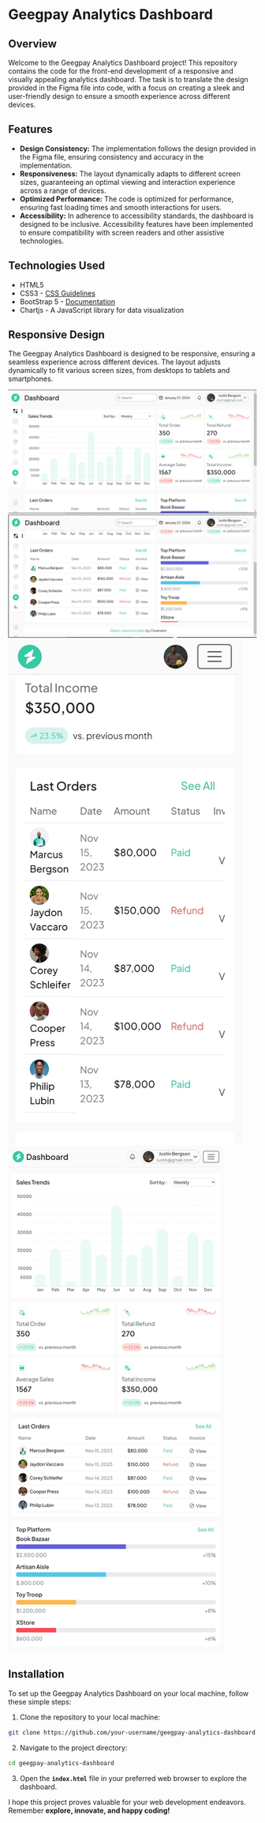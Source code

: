 # Geegpay Analytics Dashboard

## Overview
Welcome to the Geegpay Analytics Dashboard project! This repository contains the code for the front-end development of a responsive and visually appealing analytics dashboard. The task is to translate the design provided in the Figma file into code, with a focus on creating a sleek and user-friendly design to ensure a smooth experience across different devices.

## Features
- **Design Consistency:** The implementation follows the design provided in the Figma file, ensuring consistency and accuracy in the implementation.
- **Responsiveness:** The layout dynamically adapts to different screen sizes, guaranteeing an optimal viewing and interaction experience across a range of devices.
- **Optimized Performance:** The code is optimized for performance, ensuring fast loading times and smooth interactions for users.
- **Accessibility:** In adherence to accessibility standards, the dashboard is designed to be inclusive. Accessibility features have been implemented to ensure compatibility with screen readers and other assistive technologies.

## Technologies Used
- HTML5
- CSS3 - [CSS Guidelines](https://cssguidelin.es/)
- BootStrap 5 - [Documentation](https://getbootstrap.com/docs/5.3/getting-started/introduction/)
- Chartjs - A JavaScript library for data visualization

## Responsive Design
The Geegpay Analytics Dashboard is designed to be responsive, ensuring a seamless experience across different devices. The layout adjusts dynamically to fit various screen sizes, from desktops to tablets and smartphones.

![](./media/geegpay-1.PNG)
![](./media/geegpay-2.PNG)
![](./media/mobile-view.jpeg)
![](./media/tablet-view.jpeg)

## Installation
To set up the Geegpay Analytics Dashboard on your local machine, follow these simple steps:
1. Clone the repository to your local machine:
``` bash
git clone https://github.com/your-username/geegpay-analytics-dashboard.git
```
2. Navigate to the project directory:
``` bash
cd geegpay-analytics-dashboard
```
3. Open the **`index.html`** file in your preferred web browser to explore the dashboard.

I hope this project proves valuable for your web development endeavors. Remember **explore, innovate, and happy coding!**